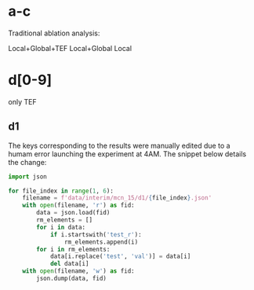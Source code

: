 # a-c

Traditional ablation analysis:

Local+Global+TEF
Local+Global
Local

# d[0-9]

only TEF

## d1

The keys corresponding to the results were manually edited due to a humam error launching the experiment at 4AM. The snippet below details the change:

```python
import json

for file_index in range(1, 6):
    filename = f'data/interim/mcn_15/d1/{file_index}.json'
    with open(filename, 'r') as fid:
        data = json.load(fid)
        rm_elements = []
        for i in data:
            if i.startswith('test_r'):
                rm_elements.append(i)
        for i in rm_elements:
            data[i.replace('test', 'val')] = data[i]
            del data[i]
    with open(filename, 'w') as fid:
        json.dump(data, fid)
```